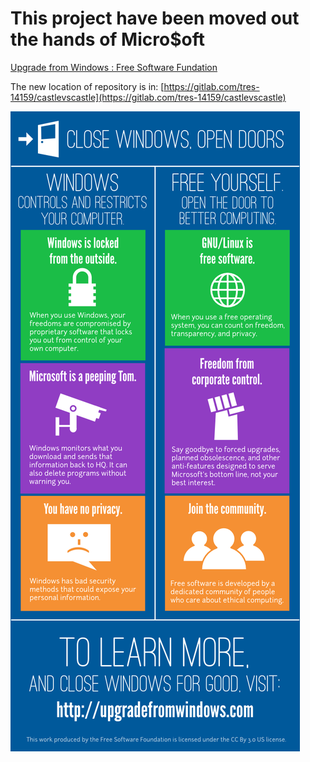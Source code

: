 This project have been moved out the hands of Micro$oft
=======================================================

[Upgrade from Windows : Free Software Fundation](https://www.fsf.org/windows)

The new location of repository is in: [https://gitlab.com/tres-14159/castlevscastle](https://gitlab.com/tres-14159/castlevscastle)


![](https://github.com/mdtrooper/castlevscastle/blob/master/win_infographic_final.png)

